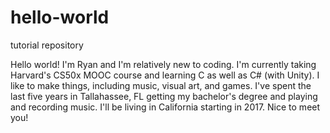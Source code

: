 # hello-world
tutorial repository

Hello world! I'm Ryan and I'm relatively new to coding. I'm currently taking Harvard's CS50x MOOC course and learning C as well as C# (with Unity). I like to make things, including music, visual art, and games. I've spent the last five years in Tallahassee, FL getting my bachelor's degree and playing and recording music. I'll be living in California starting in 2017. Nice to meet you!
